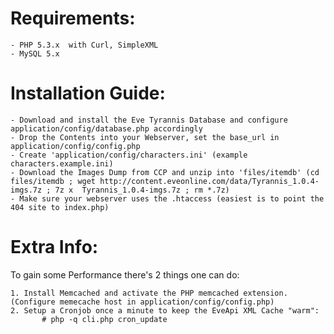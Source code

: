 Requirements:
=============
    - PHP 5.3.x  with Curl, SimpleXML
    - MySQL 5.x

Installation Guide:
===================

    - Download and install the Eve Tyrannis Database and configure application/config/database.php accordingly
    - Drop the Contents into your Webserver, set the base_url in application/config/config.php
    - Create 'application/config/characters.ini' (example characters.example.ini)
    - Download the Images Dump from CCP and unzip into 'files/itemdb' (cd files/itemdb ; wget http://content.eveonline.com/data/Tyrannis_1.0.4-imgs.7z ; 7z x  Tyrannis_1.0.4-imgs.7z ; rm *.7z)
    - Make sure your webserver uses the .htaccess (easiest is to point the 404 site to index.php)

Extra Info:
===========

To gain some Performance there's 2 things one can do:

    1. Install Memcached and activate the PHP memcached extension. (Configure memecache host in application/config/config.php)
    2. Setup a Cronjob once a minute to keep the EveApi XML Cache "warm":
           # php -q cli.php cron_update



